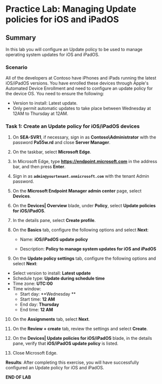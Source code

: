 # Practice Lab: Managing Update policies for iOS and iPadOS

## Summary

In this lab you will configure an Update policy to be used to manage operating system updates for iOS and iPadOS.

### Scenario

All of the developers at Contoso have iPhones and iPads running the latest iOS/iPadOS versions. You have enrolled these devices through Apple's Automated Device Enrollment and need to configure an update policy for the device OS. You need to ensure the following:

- Version to install: Latest update.
- Only permit automatic updates to take place between Wednesday at 12AM to Thursday at 12AM.

### Task 1: Create an Update policy for iOS/iPadOS devices

1. On **SEA-SVR1**, if necessary, sign in as **Contoso\\Administrator** with the password **Pa55w.rd** and close **Server Manager**.
2. On the taskbar, select **Microsoft Edge**.
3. In Microsoft Edge, type **https://endpoint.microsoft.com** in the address bar, and then press **Enter**. 
4. Sign in as **`admin@yourtenant.onmicrosoft.com`** with the tenant Admin password.
5. On the **Microsoft Endpoint Manager admin center** page, select **Devices**.
6. On the **Devices| Overview** blade, under **Policy**, select **Update policies for iOS/iPadOS**. 
7. In the details pane, select **Create profile**.
8. On the **Basics** tab, configure the following options and select **Next**:

    -   Name: **iOS/iPadOS update policy**

    -   Description: **Policy to manage system updates for iOS and iPadOS**
9. On the **Update policy settings** tab, configure the following options and select **Next**:

- Select version to install: **Latest update**
- Schedule type: **Update during schedule time**
- Time zone: **UTC:00**
- Time window:
  - Start day: **Wednesday **
  - Start time: **12 AM**
  - End day: **Thursday**
  - End time: **12 AM**

10. On the **Assignments** tab, select **Next**. 

11. On the **Review + create** tab, review the settings and select **Create**. 

12. On the **Devices| Update policies for iOS/iPadOS** blade, in the details pane, verify that **iOS/iPadOS update policy** is listed.

13. Close Microsoft Edge.

**Results**: After completing this exercise, you will have successfully configured an Update policy for iOS and iPadOS.

**END OF LAB**
